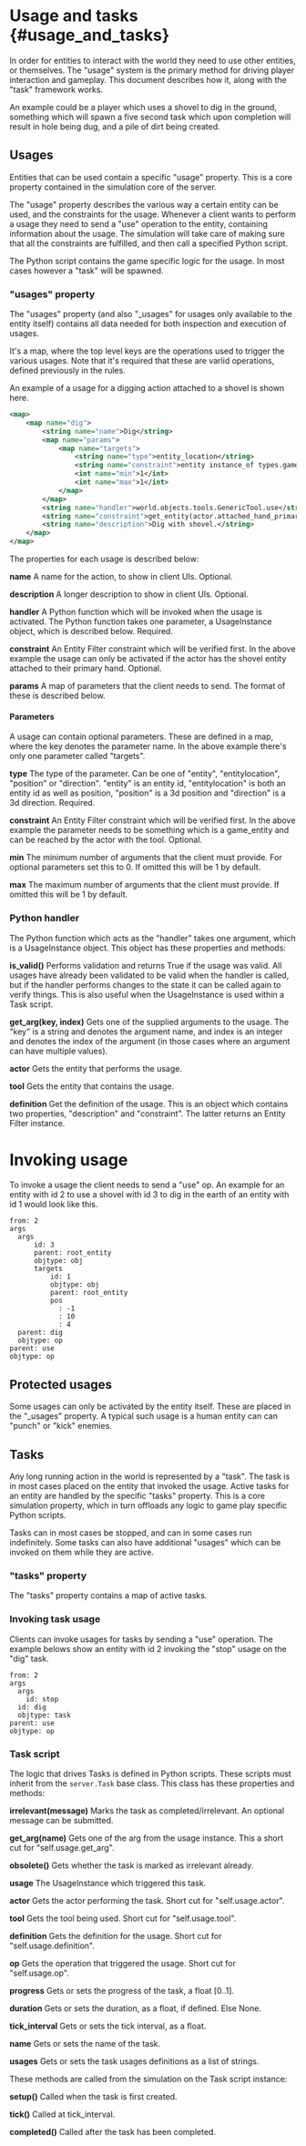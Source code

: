 Usage and tasks      {#usage_and_tasks}
========

In order for entities to interact with the world they need to use other entities, or themselves. The "usage" system is the primary method for driving player interaction and gameplay. This document describes how it, along with the "task" framework works. 

An example could be a player which uses a shovel to dig in the ground, something which will spawn a five second task which upon completion will result in hole being dug, and a pile of dirt being created.

## Usages

Entities that can be used contain a specific "usage" property. This is a core property contained in the simulation core of the server.

The "usage" property describes the various way a certain entity can be used, and the constraints for the usage. Whenever a client wants to perform a usage they need to send a "use" operation to the entity, containing information about the usage. The simulation will take care of making sure that all the constraints are fulfilled, and then call a specified Python script.

The Python script contains the game specific logic for the usage. In most cases however a "task" will be spawned.

### "usages" property

The "usages" property (and also "_usages" for usages only available to the entity itself) contains all data needed for both inspection and execution of usages.

It's a map, where the top level keys are the operations used to trigger the various usages. Note that it's required that these are varlid operations, defined previously in the rules.

An example of a usage for a digging action attached to a shovel is shown here.

```xml
<map>
    <map name="dig">
        <string name="name">Dig</string>
        <map name="params">
            <map name="targets">
                <string name="type">entity_location</string>
                <string name="constraint">entity instance_of types.game_entity &amp;&amp; actor can_reach entity_location with tool</string>
                <int name="min">1</int>
                <int name="max">1</int>
            </map>
        </map>
        <string name="handler">world.objects.tools.GenericTool.use</string>
        <string name="constraint">get_entity(actor.attached_hand_primary) = tool</string>
        <string name="description">Dig with shovel.</string>
    </map>
</map>
``` 

The properties for each usage is described below:

**name** A name for the action, to show in client UIs. Optional.

**description** A longer description to show in client UIs. Optional.

**handler** A Python function which will be invoked when the usage is activated. The Python function takes one parameter, a UsageInstance object, which is described below. Required.

**constraint** An Entity Filter constraint which will be verified first. In the above example the usage can only be activated if the actor has the shovel entity attached to their primary hand. Optional.

**params** A map of parameters that the client needs to send. The format of these is described below.

#### Parameters

A usage can contain optional parameters. These are defined in a map, where the key denotes the parameter name. In the above example there's only one parameter called "targets".

**type** The type of the parameter. Can be one of "entity", "entitylocation", "position" or "direction". "entity" is an entity id, "entitylocation" is both an entity id as well as position, "position" is a 3d position and "direction" is a 3d direction. Required. 
 
**constraint** An Entity Filter constraint which will be verified first. In the above example the parameter needs to be something which is a game_entity and can be reached by the actor with the tool. Optional.

**min** The minimum number of arguments that the client must provide. For optional parameters set this to 0. If omitted this will be 1 by default.     
     
**max** The maximum number of arguments that the client must provide. If omitted this will be 1 by default.     

### Python handler

The Python function which acts as the "handler" takes one argument, which is a UsageInstance object. This object has these properties and methods:

**is_valid()** Performs validation and returns True if the usage was valid. All usages have already been validated to be valid when the handler is called, but if the handler performs changes to the state it can be called again to verify things. This is also useful when the UsageInstance is used within a Task script.

**get_arg(key, index)** Gets one of the supplied arguments to the usage. The "key" is a string and denotes the argument name, and index is an integer and denotes the index of the argument (in those cases where an argument can have multiple values).

**actor** Gets the entity that performs the usage.

**tool** Gets the entity that contains the usage.

**definition** Get the definition of the usage. This is an object which contains two properties, "description"  and "constraint". The latter returns an Entity Filter instance.  
 
# Invoking usage

To invoke a usage the client needs to send a "use" op. An example for an entity with id 2 to use a shovel with id 3 to dig in the earth of an entity with id 1 would look like this.

```
from: 2
args
  args
      id: 3
      parent: root_entity
      objtype: obj
      targets
          id: 1
          objtype: obj
          parent: root_entity
          pos
            : -1
            : 10
            : 4
  parent: dig
  objtype: op
parent: use
objtype: op
``` 

## Protected usages

Some usages can only be activated by the entity itself. These are placed in the "_usages" property. A typical such usage is a human entity can can "punch" or "kick" enemies.

## Tasks

Any long running action in the world is represented by a "task". The task is in most cases placed on the entity that invoked the usage. Active tasks for an entity are handled by the specific "tasks" property. This is a core simulation property, which in turn offloads any logic to game play specific Python scripts.

Tasks can in most cases be stopped, and can in some cases run indefinitely. Some tasks can also have additional "usages" which can be invoked on them while they are active.

### "tasks" property

The "tasks" property contains a map of active tasks.

### Invoking task usage

Clients can invoke usages for tasks by sending a "use" operation. The example belows show an entity with id 2 invoking the "stop" usage on the "dig" task.

```
from: 2
args
  args
    id: stop
  id: dig
  objtype: task
parent: use
objtype: op
``` 

### Task script

The logic that drives Tasks is defined in Python scripts. These scripts must inherit from the ```server.Task``` base class. This class has these properties and methods:

**irrelevant(message)** Marks the task as completed/irrelevant. An optional message can be submitted.

**get_arg(name)** Gets one of the arg from the usage instance. This a short cut for "self.usage.get_arg".

**obsolete()** Gets whether the task is marked as irrelevant already.

**usage** The UsageInstance which triggered this task.

**actor** Gets the actor performing the task. Short cut for "self.usage.actor".

**tool** Gets the tool being used. Short cut for "self.usage.tool".

**definition** Gets the definition for the usage. Short cut for "self.usage.definition".

**op** Gets the operation that triggered the usage. Short cut for "self.usage.op".

**progress** Gets or sets the progress of the task, a float [0..1].

**duration** Gets or sets the duration, as a float, if defined. Else None.

**tick_interval** Gets or sets the tick interval, as a float.

**name** Gets or sets the name of the task.

**usages** Gets or sets the task usages definitions as a list of strings.

These methods are called from the simulation on the Task script instance:

**setup()** Called when the task is first created.

**tick()** Called at tick_interval.

**completed()** Called after the task has been completed.

